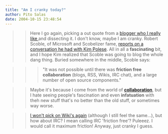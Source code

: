 ```yaml
---
title: "Am I cranky today?"
author: Pito Salas
date: 2004-10-15 23:48:54
---
```


>>

>> Here I go again, picking a out quote from a [blogger who I really like
](<http://scoble.weblogs.com/>)and dissecting it. I don't know, maybe I am
cranky. Robert Scoble, of Microsoft and Scobelizer fame, [reports on a
conversation he had with Kim
Polese](<http://radio.weblogs.com/0001011/2004/10/15.html#a8421>). All in all
a **fascinating** bit, and I hope Kim realized that Scoble was going to blog
the whole dang thing. Buried somewhere in the middle, Scoble says:

>>

>>> "It was not possible until there was **friction free collaboration**
(blogs, RSS, Wikis, IRC chat), and a large number of open source components."

>>

>> Maybe it's because I come from the world of
[**collaboration**](<http://www.eroom.com>), but I hate seeing people's
fascination and even **infatuation** with theh new stuff that's no better than
the old stuff, or sometimes way worse.

>>

>> [I won't pick on Wiki's again](</weblogs/archives/000463.html>) (although I
still feel the same…), but how about IRC? I mean calling IRC 'friction free'?
Puleeez. I would call it maximum friction! Anyway, just cranky I guess.


